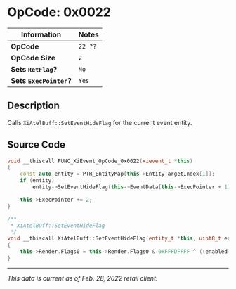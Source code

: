 # OpCode: 0x0022

| Information               | Notes |
|---                        |---    |
| **OpCode**                | `22 ??` |
| **OpCode Size**           | `2`   |
| **Sets `RetFlag`?**       | `No`  |
| **Sets `ExecPointer`?**   | `Yes` |

## Description

Calls `XiAtelBuff::SetEventHideFlag` for the current event entity.

## Source Code

```cpp
void __thiscall FUNC_XiEvent_OpCode_0x0022(xievent_t *this)
{
    const auto entity = PTR_EntityMap[this->EntityTargetIndex[1]];
    if (entity)
        entity->SetEventHideFlag(this->EventData[this->ExecPointer + 1]);

    this->ExecPointer += 2;
}

/**
 * XiAtelBuff::SetEventHideFlag
 */
void __thiscall XiAtelBuff::SetEventHideFlag(entity_t *this, uint8_t enabled)
{
    this->Render.Flags0 = this->Render.Flags0 & 0xFFFDFFFF ^ ((enabled & 1) << 17);
}
```

---

_This data is current as of Feb. 28, 2022 retail client._